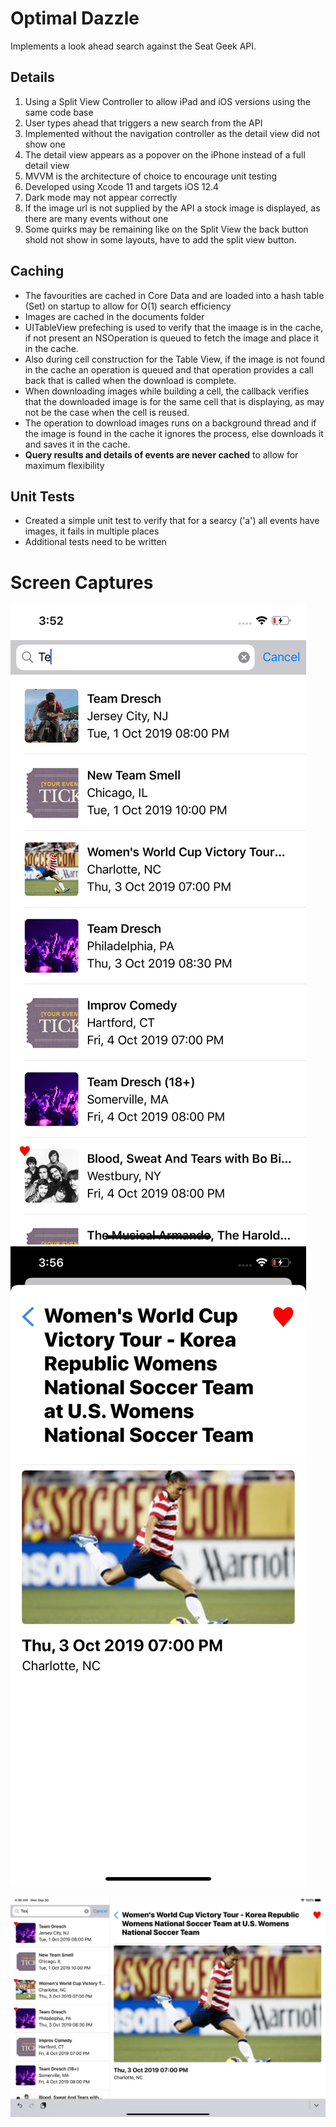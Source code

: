 # Optimal Dazzle
Implements a look ahead search against the Seat Geek API. 

## Details

1. Using a Split View Controller to allow iPad and iOS versions using the same code base
2. User types ahead that triggers a new search from the API
3. Implemented without the navigation controller as the detail view did not show one
4. The detail view appears as a popover on the iPhone instead of a full detail view
5. MVVM is the architecture of choice to encourage unit testing
6. Developed using Xcode 11 and targets iOS 12.4
7. Dark mode may not appear correctly
8. If the image url is not supplied by the API a stock image is displayed, as there are many events without one
9. Some quirks may be remaining like on the Split View the back button shold not show in some layouts, have to add the split view button.

## Caching

- The favourities are cached in Core Data and are loaded into a hash table (Set) on startup to allow for O(1) search efficiency
- Images are cached in the documents folder
- UITableView prefeching is used to verify that the imaage is in the cache, if not present an NSOperation is queued to fetch the image and place it in the cache. 
- Also during cell construction for the Table View, if the image is not found in the cache an operation is queued and that operation provides a call back that is called when the download is complete. 
- When downloading images while building a cell, the callback verifies that the downloaded image is for the same cell that is displaying, as may not be the case when the cell is reused.
- The operation to download images runs on a background thread and if the image is found in the cache it ignores the process, else downloads it and saves it in the cache. 
- **Query results and details of events are never cached** to allow for maximum flexibility

## Unit Tests

- Created a simple unit test to verify that for a searcy ('a') all events have images, it fails in multiple places
- Additional tests need to be written


# Screen Captures

![iPhone Master](docs/iphone-master.png) ![Details screen](docs/iphone-detail.png) 

![iPad Screen](docs/ipad.png) 